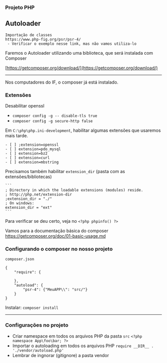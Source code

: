 ### Projeto PHP

## Autoloader

    Importação de classes
    https://www.php-fig.org/psr/psr-4/
     - Verificar o exemplo nesse link, mas não vamos utiliza-lo


Faremos o Autoloader utilizando uma biblioteca, que será instalada com Composer

[https://getcomposer.org/download/](https://getcomposer.org/download/)
    
<hr>

Nos computadores do IF, o composer já está instalado.

### Extensões

Desabilitar openssl
 - `composer config -g -- disable-tls true`
 - `composer config -g secure-http false`

Em `C:\php\php.ini-development`, habilitar algumas extensões que usaremos mais tarde.

    - [ ] ;extension=openssl
    - [ ] extension=pdo_mysql
    - [ ] extension=bz2
    - [ ] extension=curl
    - [ ] extension=mbstring

Precisamos também habilitar `extension_dir` (pasta com as extensões/bibliotecas)

    ```
    ; Directory in which the loadable extensions (modules) reside.
    ; http://php.net/extension-dir
    ;extension_dir = "./"
    ; On windows:
    extension_dir = "ext"
    ```

Para verificar se deu certo, veja no `<?php phpinfo() ?>`

Vamos para a documentação básica do composer
https://getcomposer.org/doc/01-basic-usage.md

### Configurando o composer no nosso projeto

    composer.json

    {
        "require": {

        },
        "autoload": {
            "psr-4": {"MeuAPP\\": "src/"}
        }
    }


Instalar: `composer install`

<hr>

### Configurações no projeto

 - Criar namespace em todos os arquivos PHP da pasta `src`
    `<?php namespace App\foo\bar; ?>`
 - Importar o autoloading em todos os arquivos PHP
    `require __DIR__ . './vendor/autoload.php'`
 - Lembrar de ingnorar (gitignore) a pasta vendor